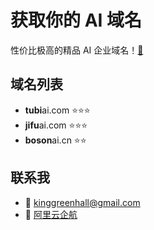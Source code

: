 # 获取你的 AI 域名

性价比极高的精品 AI 企业域名！[🔗](https://getai.ollm.org)

## 域名列表

- **tubi**ai.com ⭐️⭐️⭐️
- **jifu**ai.com ⭐️⭐️⭐️
- **boson**ai.cn ⭐️⭐️

## 联系我

- 📮 kinggreenhall@gmail.com
- 🛒 [阿里云企航](https://mi.aliyun.com/)
